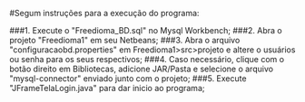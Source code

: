 #Segum instruções para a execução do programa:

###1. Execute o "Freedioma_BD.sql" no Mysql Workbench;
###2. Abra o projeto "Freedioma1" em seu Netbeans;
###3. Abra o arquivo "configuracaobd.properties" em Freedioma1>src>projeto e altere o usuários ou senha para os seus respectivos;
###4. Caso necessário, clique com o botão direito em Bibliotecas, adicione JAR/Pasta e selecione o arquivo "mysql-connector" enviado junto com o projeto;
###5. Execute "JFrameTelaLogin.java" para dar inicio ao programa;
